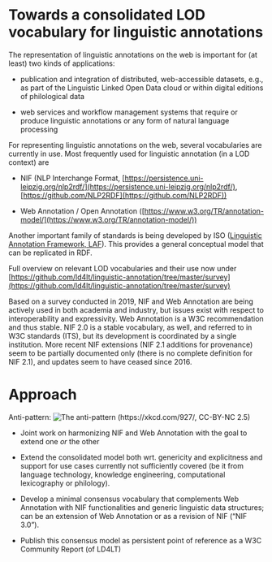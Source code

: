 
# Towards a consolidated LOD vocabulary for linguistic annotations

The representation of linguistic annotations on the web is important for (at least) two kinds of applications:

* publication and integration of distributed, web-accessible datasets, e.g., as part of the Linguistic Linked Open Data cloud or within digital editions of philological data

* web services and workflow management systems that require or produce linguistic annotations or any form of natural language processing


For representing linguistic annotations on the web, several vocabularies are currently in use. Most frequently used for linguistic annotation (in a LOD context) are

  
  

*   NIF (NLP Interchange Format, [https://persistence.uni-leipzig.org/nlp2rdf/](https://persistence.uni-leipzig.org/nlp2rdf/), [https://github.com/NLP2RDF](https://github.com/NLP2RDF)) 
    
*   Web Annotation / Open Annotation ([https://www.w3.org/TR/annotation-model/](https://www.w3.org/TR/annotation-model/))
    
Another important family of standards is being developed by ISO ([Linguistic Annotation Framework, LAF](https://www.cs.vassar.edu/~ide/papers/LAF.pdf)). This provides a general conceptual model that can be replicated in RDF. 
  
  

Full overview on relevant LOD vocabularies and their use now under [https://github.com/ld4lt/linguistic-annotation/tree/master/survey](https://github.com/ld4lt/linguistic-annotation/tree/master/survey)

  
  

Based on a survey conducted in 2019, NIF and Web Annotation are being actively used in both academia and industry, but issues exist with respect to interoperability and expressivity. Web Annotation is a W3C recommendation and thus stable. NIF 2.0 is a stable vocabulary, as well, and referred to in W3C standards (ITS), but its development is coordinated by a single institution. More recent NIF extensions (NIF 2.1 additions for provenance) seem to be partially documented only (there is no complete definition for NIF 2.1), and updates seem to have ceased since 2016.

Approach
========

Anti-pattern:
![The anti-pattern (https://xkcd.com/927/, CC-BY-NC 2.5)](https://imgs.xkcd.com/comics/standards.png)

*   Joint work on harmonizing NIF and Web Annotation with the goal to extend one *or* the other
    
*   Extend the consolidated model both wrt. genericity and explicitness and support for use cases currently not sufficiently covered (be it from language technology, knowledge engineering, computational lexicography or philology). 
    
*   Develop a minimal consensus vocabulary that complements Web Annotation with NIF functionalities and generic linguistic data structures; can be an extension of Web Annotation or as a revision of NIF (“NIF 3.0”).
    
*   Publish this consensus model as persistent point of reference as a W3C Community Report (of LD4LT)
